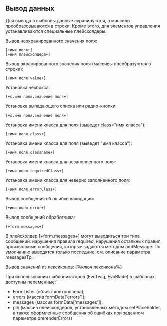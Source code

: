 ## Вывод данных

Для вывода в шаблоны данные экранируются, а массивы преобразовываются в строки. Кроме этого, для элементов управления устанавливаются специальные плейсхолдеры.

Вывод неэкранированного значения поля:
```
[+имя поля+]
[+имя плейсхолдера+]
```

Вывод экранированного значения поля (массивы преобразуются в строки): 
```
[+имя поля.value+]
```

Установка чекбокса: 
```
[+c.имя поля.значение поля+]
```

Установка выпадающего списка или радио-кнопки: 
```
[+s.имя поля.значение поля+]
```

Установка имени класса для поля (выведет class="имя класса"):
```
[+имя поля.class+]
```

Установка имени класса для поля (выведет "имя класса"):
```
[+имя поля.classname+]
```

Установка имени класса для незаполненного поля:
```
[+имя поля.requiredСlass+]
```

Установка имени класса для неверно заполненного поля:
```
[+имя поля.errorClass+]
```

Вывод сообщения об ошибке валидации:
```
[+имя поля.error+]
```

Вывод сообщений обработчика:
```
[+form.messages+]
```

В плейсхолдер [+form.messages+] могут выводиться три типа сообщений: нарушения правила required, нарушения остальных правил, произвольные сообщения, которые задаются методом addMessage. По умолчанию выводятся только последние, см. описание параметра messagesTpl.

Вывод значений из лексиконов:
[%ключ лексикона%]

При использовании шаблонизаторов (EvoTwig, EvoBlade) в шаблонах доступны переменные:
* FormLister (объект контроллера);
* errors (массив formData['errors']); 
* messages (массив formData['messages']);
* plh (массив плейсхолдеров, установленных методом setPlaceholder, а также оформленные сообщения об ошибках при заданном параметре prerenderErrors)
